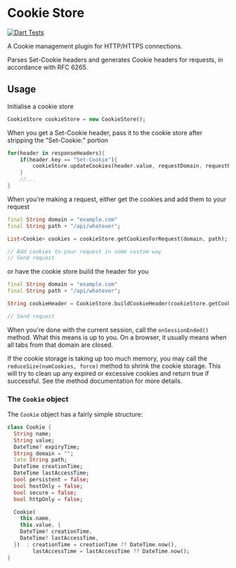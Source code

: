 # Cookie Store

[![Dart Tests](https://github.com/egefeyzioglu/cookie_store/actions/workflows/dart-tests.yml/badge.svg)](https://github.com/egefeyzioglu/cookie_store/actions/workflows/dart-tests.yml)

A Cookie management plugin for HTTP/HTTPS connections.

Parses Set-Cookie headers and generates Cookie headers for requests, in accordance with RFC 6265.

## Usage

Initialise a cookie store

```dart
CookieStore cookieStore = new CookieStore();
```

When you get a Set-Cookie header, pass it to the cookie store after stripping the "Set-Cookie:" portion

```dart
for(header in responseHeaders){
    if(header.key == "Set-Cookie"){
        cookieStore.updateCookies(header.value, requestDomain, requestPath);
    }
    //...
}
```

When you're making a request, either get the cookies and add them to your request

```dart
final String domain = "example.com"
final String path + "/api/whatever";

List<Cookie> cookies = cookieStore.getCookiesForRequest(domain, path);

// Add cookies to your request in some custom way
// Send request
```

or have the cookie store build the header for you

```dart
final String domain = "example.com"
final String path + "/api/whatever";

String cookieHeader = CookieStore.buildCookieHeader(cookieStore.getCookiesForRequest(domain, path));

// Send request
```

When you're done with the current session, call the `onSessionEnded()` method. What this means is up to you. On a browser, it usually means when all tabs from that domain are closed.

If the cookie storage is taking up too much memory, you may call the `reduceSize(numCookies, force)` method to shrink the cookie storage. This will try to clean up any expired or excessive cookies and return true if successful. See the method documentation for more details.

### The `Cookie` object
The `Cookie` object has a fairly simple structure:

```dart
class Cookie {
  String name;
  String value;
  DateTime? expiryTime;
  String domain = "";
  late String path;
  DateTime creationTime;
  DateTime lastAccessTime;
  bool persistent = false;
  bool hostOnly = false;
  bool secure = false;
  bool httpOnly = false;

  Cookie(
    this.name,
    this.value, {
    DateTime? creationTime,
    DateTime? lastAccessTime,
  })  : creationTime = creationTime ?? DateTime.now(),
        lastAccessTime = lastAccessTime ?? DateTime.now();
}
```